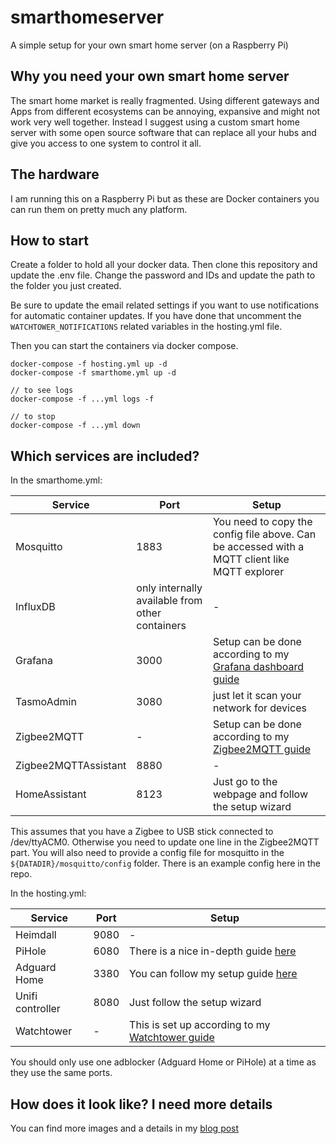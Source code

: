 # smarthomeserver
A simple setup for your own smart home server (on a Raspberry Pi)

## Why you need your own smart home server
The smart home market is really fragmented. Using different gateways and Apps from different ecosystems can be annoying, expansive and might not work very well together. Instead I suggest using a custom smart home server with some open source software that can replace all your hubs and give you access to one system to control it all.

## The hardware
I am running this on a Raspberry Pi but as these are Docker containers you can run them on pretty much any platform.

## How to start
Create a folder to hold all your docker data. Then clone this repository and update the .env file. Change the password and IDs and update the path to the folder you just created.

Be sure to update the email related settings if you want to use notifications for automatic container updates. If you have done that uncomment the `WATCHTOWER_NOTIFICATIONS` related variables in the hosting.yml file.

Then you can start the containers via docker compose.
```
docker-compose -f hosting.yml up -d
docker-compose -f smarthome.yml up -d

// to see logs
docker-compose -f ...yml logs -f

// to stop
docker-compose -f ...yml down
```

## Which services are included?

In the smarthome.yml:

| Service  | Port |  Setup |
| ------------- | ------------- | ------------- |
| Mosquitto  | 1883  | You need to copy the config file above. Can be accessed with a MQTT client like MQTT explorer |
| InfluxDB  | only internally available from other containers  | - |
| Grafana | 3000  | Setup can be done according to my [Grafana dashboard guide](https://thesmarthomejourney.com/2020/07/20/smart-home-dashboards-grafana/) |
| TasmoAdmin  | 3080  | just let it scan your network for devices |
| Zigbee2MQTT  | -  | Setup can be done according to my [Zigbee2MQTT guide](https://thesmarthomejourney.com/2020/05/11/guide-zigbee2mqtt/) |
| Zigbee2MQTTAssistant  | 8880  | - |
| HomeAssistant  | 8123  | Just go to the webpage and follow the setup wizard |

This assumes that you have a Zigbee to USB stick connected to /dev/ttyACM0. Otherwise you need to update one line in the Zigbee2MQTT part. You will also need to provide a config file for mosquitto in the `${DATADIR}/mosquitto/config` folder. There is an example config here in the repo.

In the hosting.yml:

| Service  | Port |  Setup |
| ------------- | ------------- | ------------- |
| Heimdall  | 9080  | - |
| PiHole  | 6080  | There is a nice in-depth guide [here](https://www.smarthomebeginner.com/pi-hole-setup-guide/) |
| Adguard Home | 3380 | You can follow my setup guide [here](https://thesmarthomejourney.com/2021/05/24/adguard-pihole-dns-ad-blocker/)|
| Unifi controller | 8080  | Just follow the setup wizard |
| Watchtower | - | This is set up according to my [Watchtower guide](https://thesmarthomejourney.com/2021/03/01/watchtower-docker-auto-updates/) |

You should only use one adblocker (Adguard Home or PiHole) at a time as they use the same ports.

## How does it look like? I need more details
You can find more images and a details in my [blog post](https://thesmarthomejourney.com/2021/01/09/custom-smart-home-server-hub/)
